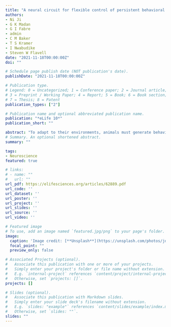 ```yaml
---
title: "A neural circuit for flexible control of persistent behavioral states"
authors:
- Ni Ji
- G K Madan
- G I Fabre
- admin
- C M Baker
- T S Kramer
- I Nwabudike
- Steven W Flavell
date: "2021-11-18T00:00:00Z"
doi: ""

# Schedule page publish date (NOT publication's date).
publishDate: "2021-11-18T00:00:00Z"

# Publication type.
# Legend: 0 = Uncategorized; 1 = Conference paper; 2 = Journal article;
# 3 = Preprint / Working Paper; 4 = Report; 5 = Book; 6 = Book section;
# 7 = Thesis; 8 = Patent
publication_types: ["2"]

# Publication name and optional abbreviated publication name.
publication: "*eLife 10*"
publication_short: ""

abstract: "To adapt to their environments, animals must generate behaviors that are closely aligned to a rapidly changing sensory world. However, behavioral states such as foraging or courtship typically persist over long time scales to ensure proper execution. It remains unclear how neural circuits generate persistent behavioral states while maintaining the flexibility to select among alternative states when the sensory context changes. Here, we elucidate the functional architecture of a neural circuit controlling the choice between roaming and dwelling states, which underlie exploration and exploitation during foraging in C. elegans. By imaging ensemble-level neural activity in freely moving animals, we identify stereotyped changes in circuit activity corresponding to each behavioral state. Combining circuit-wide imaging with genetic analysis, we find that mutual inhibition between two antagonistic neuromodulatory systems underlies the persistence and mutual exclusivity of the neural activity patterns observed in each state. Through machine learning analysis and circuit perturbations, we identify a sensory processing neuron that can transmit information about food odors to both the roaming and dwelling circuits and bias the animal towards different states in different sensory contexts, giving rise to context-appropriate state transitions. Our findings reveal a potentially general circuit architecture that enables flexible, sensory-driven control of persistent behavioral states."
# Summary. An optional shortened abstract.
summary: ""

tags:
- Neuroscience
featured: true

# links:
# - name: ""
#   url: ""
url_pdf: https://elifesciences.org/articles/62889.pdf
url_code: ''
url_dataset: ''
url_poster: ''
url_project: ''
url_slides: ''
url_source: ''
url_video: ''

# Featured image
# To use, add an image named `featured.jpg/png` to your page's folder. 
image:
  caption: 'Image credit: [**Unsplash**](https://unsplash.com/photos/jdD8gXaTZsc)'
  focal_point: ""
  preview_only: false

# Associated Projects (optional).
#   Associate this publication with one or more of your projects.
#   Simply enter your project's folder or file name without extension.
#   E.g. `internal-project` references `content/project/internal-project/index.md`.
#   Otherwise, set `projects: []`.
projects: []

# Slides (optional).
#   Associate this publication with Markdown slides.
#   Simply enter your slide deck's filename without extension.
#   E.g. `slides: "example"` references `content/slides/example/index.md`.
#   Otherwise, set `slides: ""`.
slides: ""
---
```


<!-- Supplementary notes can be added here, including [code, math, and images](https://wowchemy.com/docs/writing-markdown-latex/). -->
